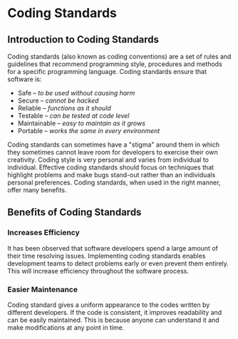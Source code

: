 # Coding Standards

## Introduction to Coding Standards

Coding standards (also known as coding conventions) are a set of rules and guidelines that recommend programming style, procedures and methods for a specific programming language. Coding standards ensure that software is: 

* Safe – *to be used without causing harm*
* Secure – *cannot be hacked*
* Reliable – *functions as it should*
* Testable – *can be tested at code level*
* Maintainable – *easy to maintain as it grows*
* Portable – *works the same in every environment*

Coding standards can sometimes have a "stigma" around them in which they sometimes cannot leave room for developers to exercise their own creativity.
Coding style is very personal and varies from individual to individual. Effective coding standards should focus on techniques that highlight problems and make bugs stand-out rather than an individuals personal preferences. Coding standards, when used in the right manner, offer many benefits.

## Benefits of Coding Standards

### Increases Efficiency

It has been observed that software developers spend a large amount of their time resolving issues. Implementing coding standards enables development teams to detect problems early or even prevent them entirely. This will increase efficiency throughout the software process.

### Easier Maintenance

Coding standard gives a uniform appearance to the codes written by different developers. If the code is consistent, it improves readability and can be easily maintained. This is because anyone can understand it and make modifications at any point in time.